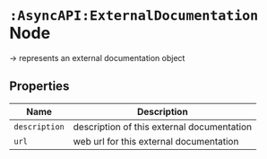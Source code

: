 # `:AsyncAPI:ExternalDocumentation` Node

-> represents an external documentation object

## Properties

| Name          | Description                                |
|---------------|--------------------------------------------|
| `description` | description of this external documentation |
| `url`         | web url for this external documentation    |

